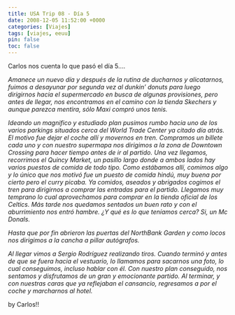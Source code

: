 ```yaml
---
title: USA Trip 08 - Día 5
date: 2008-12-05 11:52:00 +0000
categories: [Viajes]
tags: [viajes, eeuu]
pin: false
toc: false
---
```

Carlos nos cuenta lo que pasó el día 5….

*Amanece un nuevo día y después de la rutina de ducharnos y alicatarnos, fuimos a desayunar por segunda vez al dunkin’ donuts para luego dirigirnos hacia el supermercado en busca de algunas provisiones, pero antes de llegar, nos encontramos en el camino con la tienda Skechers y aunque parezca mentira, sólo Maxi compró unos tenis.*

*Ideando un magnifico y estudiado plan pusimos rumbo hacia uno de los varios parkings situados cerca del World Trade Center ya citado día atrás. El motivo fue dejar el coche allí y movernos en tren. Compramos un billete cada uno y con nuestro supermapa nos dirigimos a la zona de Downtown Crossing para hacer tiempo antes de ir al partido. Una vez llegamos, recorrimos el Quincy Market, un pasillo largo donde a ambos lados hay varios puestos de comida de todo tipo. Como estábamos allí, comimos algo y lo único que nos motivó fue un puesto de comida hindú, muy buena por cierto pero el curry picaba. Ya comidos, aseados y abrigados cogimos el tren para dirigirnos a comprar las entradas para el partido. Llegamos muy temprano lo cual aprovechamos para comprar en la tienda oficial de los Celtics. Más tarde nos quedamos sentados un buen rato y con el aburrimiento nos entró hambre. ¿Y qué es lo que teníamos cerca? Si, un Mc Donals.*

*Hasta que por fin abrieron las puertas del NorthBank Garden y como locos nos dirigimos a la cancha a pillar autógrafos.*

*Al llegar vimos a Sergio Rodríguez realizando tiros. Cuando terminó y antes de que se fuera hacia el vestuario, lo llamamos para sacarnos una foto, lo cual conseguimos, incluso hablar con él. Con nuestro plan conseguido, nos sentamos y disfrutamos de un gran y emocionante partido. Al terminar, y con nuestras caras que ya reflejaban el cansancio, regresamos a por el coche y marcharnos al hotel.*

by Carlos!!